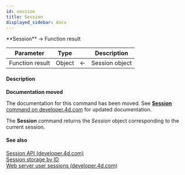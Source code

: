 ```yaml
---
id: session
title: Session
displayed_sidebar: docs
---
```


<!--REF #_command_.Session.Syntax-->**Session**  -> Function result<!-- END REF-->
<!--REF #_command_.Session.Params-->
| Parameter | Type |  | Description |
| --- | --- | --- | --- |
| Function result | Object | <- | Session object |

<!-- END REF-->

#### Description 



**Documentation moved**

The documentation for this command has been moved. See [**Session** command on developer.4d.com](https://developer.4d.com/docs/API/SessionClass/#session) for updated documentation.

The **Session** command returns the *Session* object corresponding to the current session. 

#### See also 

[Session API (developer.4d.com)](https://developer.4d.com/docs/en/API/sessionClass.html)  
[Session storage by ID](session-storage-by-id.md)  
[Web server user sessions (developer.4d.com)](https://developer.4d.com/docs/en/WebServer/sessions.html)  